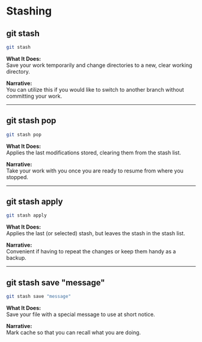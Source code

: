 # Stashing

## git stash
```bash
git stash
```
**What It Does:**  
Save your work temporarily and change directories to a new, clear working directory.

**Narrative:**  
You can utilize this if you would like to switch to another branch without committing your work.

---

## git stash pop
```bash
git stash pop
```
**What It Does:**  
Applies the last modifications stored, clearing them from the stash list.

**Narrative:**  
Take your work with you once you are ready to resume from where you stopped.

---

## git stash apply
```bash
git stash apply
```
**What It Does:**  
Applies the last (or selected) stash, but leaves the stash in the stash list.

**Narrative:**  
Convenient if having to repeat the changes or keep them handy as a backup.

---

## git stash save "message"
```bash
git stash save "message"
```
**What It Does:**  
Save your file with a special message to use at short notice.

**Narrative:**  
Mark cache so that you can recall what you are doing.